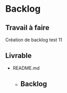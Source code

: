 # Backlog 
 
## Travail à faire 
    
Création de backlog test 11

## Livrable 
 
- README.md
  - ## Backlog